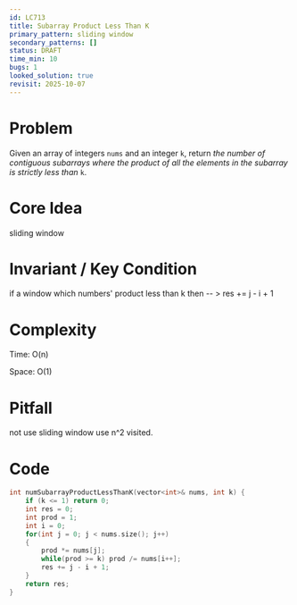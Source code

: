 ```yaml
---
id: LC713
title: Subarray Product Less Than K
primary_pattern: sliding window
secondary_patterns: []
status: DRAFT
time_min: 10
bugs: 1
looked_solution: true
revisit: 2025-10-07
---
```


# Problem

Given an array of integers `nums` and an integer `k`, return *the number of contiguous subarrays where the product of all the elements in the subarray is strictly less than* `k`.

# Core Idea

sliding window

# Invariant / Key Condition

if a window which numbers' product less than k then  -- > res += j - i + 1

# Complexity

Time: O(n) 

Space: O(1) 

# Pitfall

not use sliding window use n^2 visited.

# Code

```c++
int numSubarrayProductLessThanK(vector<int>& nums, int k) {
    if (k <= 1) return 0;
    int res = 0;
    int prod = 1;
    int i = 0;
    for(int j = 0; j < nums.size(); j++)
    {
        prod *= nums[j];
        while(prod >= k) prod /= nums[i++];
        res += j - i + 1;
    }
    return res;
}
```
